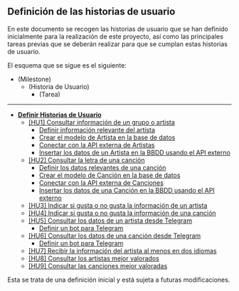 ## Definición de las historias de usuario

En este documento se recogen las historias de usuario que se han definido inicialmente para la realización de este proyecto, así como las principales tareas previas que se deberán realizar para que se cumplan estas historias de usuario.

El esquema que se sigue es el siguiente:
* (Milestone)
  * (Historia de Usuario)
    * (Tarea)
---    

* **[Definir Historias de Usuario](https://github.com/AngelValera/LyricsHunter/milestone/3)**
  * [[HU1] Consultar información de un grupo o artista](https://github.com/AngelValera/LyricsHunter/issues/12)
    * [Definir información relevante del artista](https://github.com/AngelValera/LyricsHunter/issues/16)
    * [Crear el modelo de Artista en la base de datos](https://github.com/AngelValera/LyricsHunter/issues/15)
    * [Conectar con la API externa de Artistas](https://github.com/AngelValera/LyricsHunter/issues/17)
    * [Insertar los datos de un Artista en la BBDD usando el API externo](https://github.com/AngelValera/LyricsHunter/issues/18)
  * [[HU2] Consultar la letra de una canción](https://github.com/AngelValera/LyricsHunter/issues/13)
    * [Definir los datos relevantes de una canción](https://github.com/AngelValera/LyricsHunter/issues/19)
    * [Crear el modelo de Canción en la base de datos](https://github.com/AngelValera/LyricsHunter/issues/23)
    * [Conectar con la API externa de Canciones](https://github.com/AngelValera/LyricsHunter/issues/21)
    * [Insertar los datos de una Canción en la BBDD usando el API externo](https://github.com/AngelValera/LyricsHunter/issues/22)
  * [[HU3] Indicar si gusta o no gusta la información de un artista](https://github.com/AngelValera/LyricsHunter/issues/24)
  * [[HU4] Indicar si gusta o no gusta la información de una canción](https://github.com/AngelValera/LyricsHunter/issues/25)
  * [[HU5] Consultar los datos de un artista desde Telegram](https://github.com/AngelValera/LyricsHunter/issues/26)
    * [Definir un bot para Telegram](https://github.com/AngelValera/LyricsHunter/issues/27)
  * [[HU6] Consultar los datos de una canción desde Telegram](https://github.com/AngelValera/LyricsHunter/issues/28)
    * [Definir un bot para Telegram](https://github.com/AngelValera/LyricsHunter/issues/27)
  * [[HU7] Recibir la información del artista al menos en dos idiomas](https://github.com/AngelValera/LyricsHunter/issues/29)
  * [[HU8] Consultar los artistas mejor valorados](https://github.com/AngelValera/LyricsHunter/issues/30)
  * [[HU9] Consultar las canciones mejor valoradas](https://github.com/AngelValera/LyricsHunter/issues/31)


Esta se trata de una definición inicial y está sujeta a futuras modificaciones.